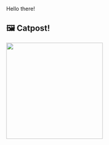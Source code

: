 Hello there!



## 🖼️ Catpost!

<sub>
    <img src="https://cdn2.thecatapi.com/images/7bo.jpg" height="256">
</sub>

